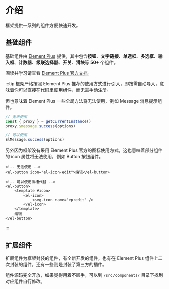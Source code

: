 # 介绍

框架提供一系列的组件方便快速开发。

## 基础组件

基础组件由 [Element Plus](https://element-plus.org/#/zh-CN) 提供，其中包含**按钮**、**文字链接**、**单选框**、**多选框**、**输入框**、**计数器**、**级联选择器**、**开关**、**滑块**等 **50+** 个组件。

阅读并学习请查看 [Element Plus 官方文档](https://element-plus.org/#/zh-CN)。

:::tip
框架严格按照 Element Plus 推荐的使用方式进行引入，即按需自动导入，意味着你可以直接在代码里使用组件，而无需手动注册。

但也意味着 Element Plus 一些全局方法将无法使用，例如 Message 消息提示组件。

```js
// 无法使用
const { proxy } = getCurrentInstance()
proxy.$message.success(options)

// 可以使用
ElMessage.success(options)
```

另外因为框架没有采用 Element Plus 官方的图标使用方式，这也意味着部分组件的 icon 属性将无法使用，例如 Button 按钮组件。

```vue-html
<!-- 无法使用 -->
<el-button icon="el-icon-edit">编辑</el-button>

<!-- 可以使用插槽代替 -->
<el-button>
    <template #icon>
        <el-icon>
            <svg-icon name="ep:edit" />
        </el-icon>
    </template>
    编辑
</el-button>
```
:::

## 扩展组件

扩展组件为框架封装的组件，有全新开发的组件，也有在 Element Plus 组件上二次封装的组件，还有一些则是封装了第三方的插件。

组件源码完全开放，如果觉得用着不顺手，可以到 `/src/components/` 目录下找到对应组件自行修改。